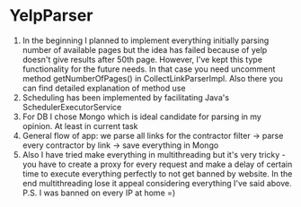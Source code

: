 # YelpParser

1. In the beginning I planned to implement everything initially parsing number of available pages
but the idea has failed because of yelp doesn't give results after 50th page. 
However, I've kept this type functionality for the future needs. 
In that case you need uncomment method getNumberOfPages() in CollectLinkParserImpl. 
Also there you can find detailed explanation of method use
2. Scheduling has been implemented by facilitating Java's SchedulerExecutorService
3. For DB I chose Mongo which is ideal candidate for parsing in my opinion. At least in current task
4. General flow of app: 
we parse all links for the contractor filter -> parse every contractor by link -> save everything in Mongo
5. Also I have tried make everything in multithreading but it's very tricky - 
you have to create a proxy for every request and make a delay of certain time to execute everything perfectly to not get banned by website.
In the end multithreading lose it appeal considering everything I've said above.
P.S. I was banned on every IP at home =)